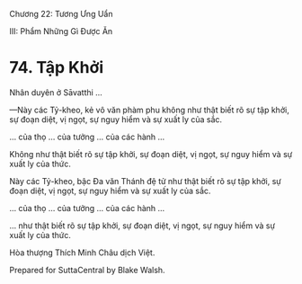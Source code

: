  

Chương 22: Tương Ưng Uẩn

III: Phẩm Những Gì Ðược Ăn

# 74\. Tập Khởi

Nhân duyên ở Sāvatthi …

—Này các Tỷ-kheo, kẻ vô văn phàm phu không như thật biết rõ sự tập khởi, sự đoạn diệt, vị ngọt, sự nguy hiểm và sự xuất ly của sắc.

… của thọ … của tưởng … của các hành …

Không như thật biết rõ sự tập khởi, sự đoạn diệt, vị ngọt, sự nguy hiểm và sự xuất ly của thức.

Này các Tỷ-kheo, bậc Ða văn Thánh đệ tử như thật biết rõ sự tập khởi, sự đoạn diệt, vị ngọt, sự nguy hiểm và sự xuất ly của sắc.

… của thọ … của tưởng … của các hành …

… như thật biết rõ sự tập khởi, sự đoạn diệt, vị ngọt, sự nguy hiểm và sự xuất ly của thức.

Hòa thượng Thích Minh Châu dịch Việt.

Prepared for SuttaCentral by Blake Walsh.